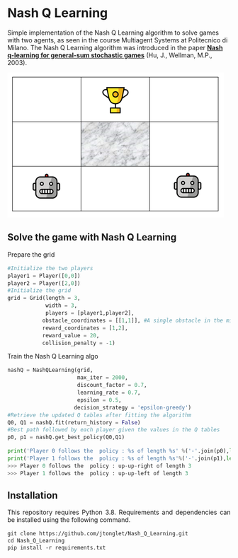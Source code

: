 # Nash Q Learning 

Simple implementation of the Nash Q Learning  algorithm to solve games with two agents, as seen in the course Multiagent Systems at Politecnico di Milano. 
The Nash Q Learning algorithm was introduced in the paper [**Nash q-learning for general-sum stochastic games**](https://dl.acm.org/doi/10.5555/945365.964288) (Hu, J., Wellman, M.P., 2003).

![](img/img1.PNG)


## Solve the game with Nash Q Learning 

Prepare the grid 

```python
#Initialize the two players
player1 = Player([0,0])
player2 = Player([2,0])
#Initialize the grid
grid = Grid(length = 3,
            width = 3,
            players = [player1,player2],
           obstacle_coordinates = [[1,1]], #A single obstacle in the middle of the grid
           reward_coordinates = [1,2],
           reward_value = 20,
           collision_penalty = -1)
```

Train the Nash Q Learning algo 

```python
nashQ = NashQLearning(grid, 
                      max_iter = 2000,
                      discount_factor = 0.7,
                      learning_rate = 0.7,
                      epsilon = 0.5,
                     decision_strategy = 'epsilon-greedy')
#Retrieve the updated Q tables after fitting the algorithm
Q0, Q1 = nashQ.fit(return_history = False)
#Best path followed by each player given the values in the Q tables
p0, p1 = nashQ.get_best_policy(Q0,Q1)
```

```python
print('Player 0 follows the  policy : %s of length %s' %('-'.join(p0),len(p0)))
print('Player 1 follows the  policy : %s of length %s'%('-'.join(p1),len(p1)))
>>> Player 0 follows the  policy : up-up-right of length 3
>>> Player 1 follows the  policy : up-up-left of length 3
```

## Installation

<p align="justify">
This repository requires Python 3.8. Requirements and dependencies can be installed using the following command.
  
 ```
 git clone https://github.com/jtonglet/Nash_Q_Learning.git
 cd Nash_Q_Learning
 pip install -r requirements.txt
 ```
  </p>
  



